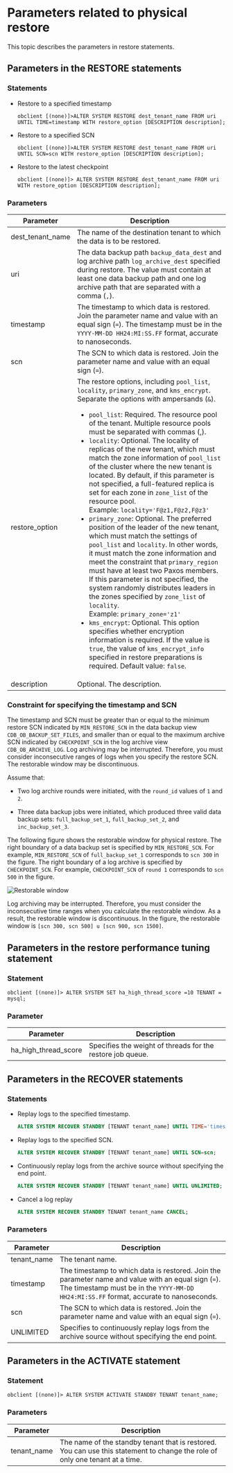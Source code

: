 # Parameters related to physical restore

This topic describes the parameters in restore statements.

## Parameters in the RESTORE statements

### Statements

* Restore to a specified timestamp

   ```shell
   obclient [(none)]>ALTER SYSTEM RESTORE dest_tenant_name FROM uri UNTIL TIME=timestamp WITH restore_option [DESCRIPTION description];
   ```

* Restore to a specified SCN

   ```shell
   obclient [(none)]>ALTER SYSTEM RESTORE dest_tenant_name FROM uri UNTIL SCN=scn WITH restore_option [DESCRIPTION description];
   ```

* Restore to the latest checkpoint

   ```shell
   obclient [(none)]> ALTER SYSTEM RESTORE dest_tenant_name FROM uri WITH restore_option [DESCRIPTION description];
   ```

### Parameters

| Parameter | Description                                                                                                                                                                                                                                                                                                                                                                                                                                                                                                                                                                                                                                                                                                                                                                                                                                                                                                                                                                                                                                                                                                                                                                                                                                                                                                                              |
|--------------------|------------------------------------------------------------------------------------------------------------------------------------------------------------------------------------------------------------------------------------------------------------------------------------------------------------------------------------------------------------------------------------------------------------------------------------------------------------------------------------------------------------------------------------------------------------------------------------------------------------------------------------------------------------------------------------------------------------------------------------------------------------------------------------------------------------------------------------------------------------------------------------------------------------------------------------------------------------------------------------------------------------------------------------------------------------------------------------------------------------------------------------------------------------------------------------------------------------------------------------------------------------------------------------------------------------------------------------------|
| dest_tenant_name | The name of the destination tenant to which the data is to be restored.                                                                                                                                                                                                                                                                                                                                                                                                                                                                                                                                                                                                                                                                                                                                                                                                                                                                                                                                                                                                                                                                                                                                                                                                                                                                  |
| uri | The data backup path `backup_data_dest` and log archive path `log_archive_dest` specified during restore. The value must contain at least one data backup path and one log archive path that are separated with a comma (`,`).                                                                                                                                                                                                                                                                                                                                                                                                                                                                                                                                                                                                                                                                                                                                                                                                                                                                                                                                                                                                                                                                                                           |
| timestamp | The timestamp to which data is restored. Join the parameter name and value with an equal sign (`=`). The timestamp must be in the `YYYY-MM-DD HH24:MI:SS.FF` format, accurate to nanoseconds.                                                                                                                                                                                                                                                                                                                                                                                                                                                                                                                                                                                                                                                                                                                                                                                                                                                                                                                                                                                                                                                                                                                                            |
| scn | The SCN to which data is restored. Join the parameter name and value with an equal sign (`=`).                                                                                                                                                                                                                                                                                                                                                                                                                                                                                                                                                                                                                                                                                                                                                                                                                                                                                                                                                                                                                                                                                                                                                                                                                                           |
| restore_option | The restore options, including `pool_list`, `locality`, `primary_zone`, and `kms_encrypt`. Separate the options with ampersands (`&`).  <ul><li>`pool_list`: Required. The resource pool of the tenant. Multiple resource pools must be separated with commas (,). </li>  <li>`locality`: Optional. The locality of replicas of the new tenant, which must match the zone information of `pool_list` of the cluster where the new tenant is located.  By default, if this parameter is not specified, a full-featured replica is set for each zone in `zone_list` of the resource pool. </br>Example: `locality='F@z1,F@z2,F@z3'` <li> `primary_zone`: Optional. The preferred position of the leader of the new tenant, which must match the settings of `pool_list` and `locality`. In other words, it must match the zone information and meet the constraint that `primary_region` must have at least two Paxos members. If this parameter is not specified, the system randomly distributes leaders in the zones specified by `zone_list` of `locality`.  </br>Example: `primary_zone='z1'`</li> <li>`kms_encrypt`: Optional. This option specifies whether encryption information is required. If the value is `true`, the value of `kms_encrypt_info` specified in restore preparations is required. Default value: `false`.  </li></ul> |
| description | Optional. The description.                                                                                                                                                                                                                                                                                                                                                                                                                                                                                                                                                                                                                                                                                                                                                                                                                                                                                                                                                                                                                                                                                                                                                                                                                                                                                                               |

### Constraint for specifying the timestamp and SCN

The timestamp and SCN must be greater than or equal to the minimum restore SCN indicated by `MIN_RESTORE_SCN` in the data backup view `CDB_OB_BACKUP_SET_FILES`, and smaller than or equal to the maximum archive SCN indicated by `CHECKPOINT_SCN` in the log archive view `CDB_OB_ARCHIVE_LOG`. Log archiving may be interrupted. Therefore, you must consider inconsecutive ranges of logs when you specify the restore SCN. The restorable window may be discontinuous.

Assume that:

* Two log archive rounds were initiated, with the  `round_id` values of `1` and `2`.

* Three data backup jobs were initiated, which produced three valid data backup sets: `full_backup_set_1`, `full_backup_set_2`, and `inc_backup_set_3`.

The following figure shows the restorable window for physical restore. The right boundary of a data backup set is specified by `MIN_RESTORE_SCN`. For example, `MIN_RESTORE_SCN` of `full_backup_set_1` corresponds to `scn 300` in the figure. The right boundary of a log archive is specified by `CHECKPOINT_SCN`. For example, `CHECKPOINT_SCN` of `round 1` corresponds to `scn 500` in the figure.

![Restorable window](https://obbusiness-private.oss-cn-shanghai.aliyuncs.com/doc/img/observer-enterprise/V4.1.0/user-guide/backup-and-restore/restore-window.jpg)

Log archiving may be interrupted. Therefore, you must consider the inconsecutive time ranges when you calculate the restorable window. As a result, the restorable window is discontinuous. In the figure, the restorable window is `[scn 300, scn 500] u [scn 900, scn 1500]`.

## Parameters in the restore performance tuning statement

### Statement

```shell
obclient [(none)]> ALTER SYSTEM SET ha_high_thread_score =10 TENANT = mysql;
```

### Parameter

| Parameter | Description                                                |
|-----------------------------|------------------------------------------------------------|
| ha_high_thread_score | Specifies the weight of threads for the restore job queue. |

## Parameters in the RECOVER statements

### Statements

* Replay logs to the specified timestamp.

   ```sql
   ALTER SYSTEM RECOVER STANDBY [TENANT tenant_name] UNTIL TIME='timestamp';
   ```

* Replay logs to the specified SCN.

   ```sql
   ALTER SYSTEM RECOVER STANDBY [TENANT tenant_name] UNTIL SCN=scn;
   ```

* Continuously replay logs from the archive source without specifying the end point.

   ```sql
   ALTER SYSTEM RECOVER STANDBY [TENANT tenant_name] UNTIL UNLIMITED;
   ```

* Cancel a log replay

   ```sql
   ALTER SYSTEM RECOVER STANDBY TENANT tenant_name CANCEL;
   ```

### Parameters

| Parameter | Description                                                                                                                                                                                     |
|-----------------------------|-------------------------------------------------------------------------------------------------------------------------------------------------------------------------------------------------|
| tenant_name | The tenant name.                                                                                                                                                                                |
| timestamp | The timestamp to which data is restored. Join the parameter name and value with an equal sign (`=`). The timestamp must be in the `YYYY-MM-DD HH24:MI:SS.FF` format, accurate to nanoseconds. |
| scn | The SCN to which data is restored. Join the parameter name and value with an equal sign (`=`).                                                                                              |
| UNLIMITED | Specifies to continuously replay logs from the archive source without specifying the end point.                                                                                                 |

## Parameters in the ACTIVATE statement

### Statement

```shell
obclient [(none)]> ALTER SYSTEM ACTIVATE STANDBY TENANT tenant_name;
```

### Parameters

| Parameter | Description |
|--------------------|-------------------|
| tenant_name | The name of the standby tenant that is restored. You can use this statement to change the role of only one tenant at a time.  |
